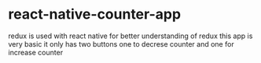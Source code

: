 # react-native-counter-app
redux is used with react native for better understanding of redux this app is very basic it only has two buttons one to decrese counter and one for increase counter
